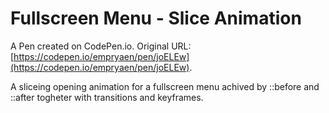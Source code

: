 # Fullscreen Menu - Slice Animation

A Pen created on CodePen.io. Original URL: [https://codepen.io/empryaen/pen/joELEw](https://codepen.io/empryaen/pen/joELEw).

A sliceing opening animation for a fullscreen menu achived by ::before and ::after togheter with transitions and keyframes.
